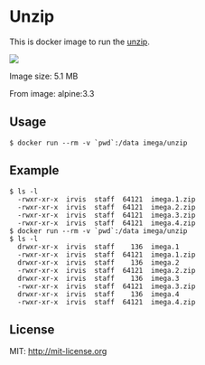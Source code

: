 # Unzip
This is docker image to run the [unzip](http://www.info-zip.org/UnZip.html).

[![](https://badge.imagelayers.io/imega/unzip:latest.svg)](https://imagelayers.io/?images=imega/unzip:latest 'Get your own badge on imagelayers.io')

Image size: 5.1 MB

From image: alpine:3.3

## Usage
```
$ docker run --rm -v `pwd`:/data imega/unzip
```

## Example
```
$ ls -l
  -rwxr-xr-x  irvis  staff  64121  imega.1.zip
  -rwxr-xr-x  irvis  staff  64121  imega.2.zip
  -rwxr-xr-x  irvis  staff  64121  imega.3.zip
  -rwxr-xr-x  irvis  staff  64121  imega.4.zip
$ docker run --rm -v `pwd`:/data imega/unzip
$ ls -l
  drwxr-xr-x  irvis  staff    136  imega.1
  -rwxr-xr-x  irvis  staff  64121  imega.1.zip
  drwxr-xr-x  irvis  staff    136  imega.2
  -rwxr-xr-x  irvis  staff  64121  imega.2.zip
  drwxr-xr-x  irvis  staff    136  imega.3
  -rwxr-xr-x  irvis  staff  64121  imega.3.zip
  drwxr-xr-x  irvis  staff    136  imega.4
  -rwxr-xr-x  irvis  staff  64121  imega.4.zip
```

## License

MIT: http://mit-license.org
